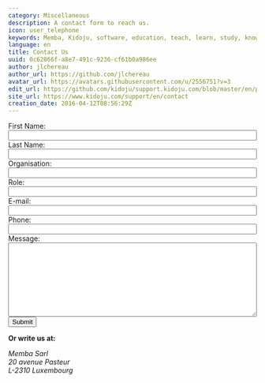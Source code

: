```yaml
---
category: Miscellaneous
description: A contact form to reach us.
icon: user_telephone
keywords: Memba, Kidoju, software, education, teach, learn, study, knowledge, test, quiz, contact
language: en
title: Contact Us
uuid: 0c62866f-a8e7-491c-9236-cf61b0a986ee
author: jlchereau
author_url: https://github.com/jlchereau
avatar_url: https://avatars.githubusercontent.com/u/2556751?v=3
edit_url: https://github.com/kidoju/support.kidoju.com/blob/master/en/pages/contact.md
site_url: https://www.kidoju.com/support/en/contact
creation_date: 2016-04-12T08:56:29Z
---
```

<div class="container">
    <div class="row">
        <div class="col-sm-8">
            <form name="insightly_web_to_contact" action="https://iuqqkh1d.insight.ly/WebToContact/Create" method="post">
                <input type="hidden" name="formId" value="LfOfVxwkqgkYOx7pcM6LtA=="/>
                <div class="form-group">
                    <label for="insightly_firstName">First Name: </label>
                    <input id="insightly_firstName" name="FirstName" type="text" class="k-textbox" style="width: 100%" required>
                </div>
                <div class="form-group">
                    <label for="insightly_lastName">Last Name: </label>
                    <input id="insightly_lastName" name="LastName" type="text" class="k-textbox" style="width: 100%" required>
                </div>
                <div class="form-group">
                    <label for="insightly_organization">Organisation: </label>
                    <input id="insightly_organization" name="Organization" type="text" class="k-textbox" style="width: 100%">
                </div>
                <div class="form-group">
                    <label for="insightly_role">Role: </label>
                    <input id="insightly_role" name="Role" type="text" class="k-textbox" style="width: 100%">
                </div>
                <div class="form-group">
                    <input type="hidden" name="emails[0].Label" value="Work">
                    <label for="email[0]_Value">E-mail: </label>
                    <input id="emails[0]_Value" name="emails[0].Value" type="email" class="k-textbox" style="width: 100%" required>
                </div>
                <div class="form-group">
                    <input type="hidden" name="phones[0].Label" value="Work">
                    <label for="phones[0]_Value">Phone: </label>
                    <input id="phones[0]_Value" name="phones[0].Value" type="text" class="k-textbox" style="width: 100%">
                </div>
                <div class="form-group">
                    <label for="insightly_background">Message: </label>
                    <textarea id="insightly_background" name="background" class="k-textbox" style="width: 100%; height: 150px; resize: vertical"></textarea>
                </div>
                <div class="form-group">
                    <input type="submit" value="Submit" class="k-button k-primary pull-right">
                </div>
            </form>
        </div>
        <div class="col-sm-4">
            <p><strong>Or write us at:</strong></p>
            <address>
                Memba Sarl<br/>
                20 avenue Pasteur<br/>
                L-2310 Luxembourg
            </address>
        </div>
    </div>
</div>


<script>
;(function (window, $, undefined) {

    if ($.fn.kendoValidator) {
        var form = $('#insightly_web_to_contact');
        var validator = form.kendoValidator().data('kendoValidator');
        form.submit(function (e) {
            if (!validator.validate()) {
                e.preventDefault();
            }
        });
    }

}(this, jQuery));
</script>